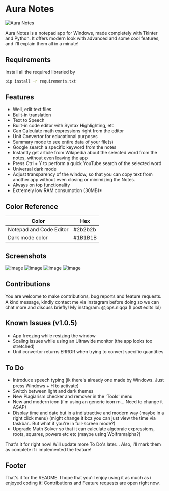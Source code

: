 
# Aura Notes


![Aura Notes](https://user-images.githubusercontent.com/109947257/199300336-5a45998e-551a-4589-8ad2-bbc7a482f9fc.png)


Aura Notes is a notepad app for Windows, made completely with Tkinter and Python. It offers modern look with advanced and some cool features, and I'll explain them all in a minute!

## Requirements

Install all the required libraried by

```bash
pip install -r requirements.txt
```
## Features

- Well, edit text files
- Built-in translation
- Text to Speech
- Built-in code editor with Syntax Highlighting, etc
- Can Calculate math expressions right from the editor
- Unit Convertor for educational purposes
- Summary mode to see entire data of your file(s)
- Google search a specific keyword from the notes
- Instantly get article from Wikipedia about the selected word from the notes, without even leaving the app
- Press Ctrl + Y to perform a quick YouTube search of the selected word
- Universal dark mode
- Adjust transparency of the window, so that you can copy text from another app without even closing or minimizing the Notes.
- Always on top functionality
- Extremely low RAM consumption (30MB)*
## Color Reference

| Color             | Hex                                                                |
| ----------------- | ------------------------------------------------------------------ |
| Notepad and Code Editor |[](https://via.placeholder.com/10/0a192f?text=+) #2b2b2b |
| Dark mode color|[](https://via.placeholder.com/10/f8f8f8?text=+) #1B1B1B |

## Screenshots
![image](https://user-images.githubusercontent.com/109947257/199294443-1f0357f0-4faa-4e38-a959-0501b233553c.png)
![image](https://user-images.githubusercontent.com/109947257/199294881-f6f215e8-de9d-471d-91ed-fdfe2b608975.png)
![image](https://user-images.githubusercontent.com/109947257/199294946-812b5341-322e-4d1a-9158-4ec0dc30d711.png)
![image](https://user-images.githubusercontent.com/109947257/199295408-5b63edfc-a7b5-4a49-ab4e-c23b212efdc4.png)


## Contributions

You are welcome to make contributions, bug reports and feature requests. A kind message, kindly contact me via Instagram before doing so we can chat more and discuss briefly! My instagram: @jops.niqqa (I post edits lol)

## Known Issues (v1.0.5)

- App freezing while resizing the window
- Scaling issues while using an Ultrawide monitor (the app looks too stretched)
- Unit convertor returns ERROR when trying to convert specific quantities

## To Do 

- Introduce speech typing (ik there's already one made by Windows. Just press Windows + H to activate)
- Switch between light and dark themes
- New Plagiarism checker and remover in the 'Tools' menu
- New and modern icon (i'm using an generic icon rn... Need to change it ASAP)
- Display time and date but in a indistractive and modern way (maybe in a right click menu) (might change it bcz you can just view the time via taskbar.. But what if you're in full-screen mode?)
- Upgrade Math Solver so that it can calculate algebraic expressions, roots, squares, powers etc etc (maybe using Wolframalpha?)

That's it for right now! Will update more To Do's later... Also, i'll mark them as complete if i implemented the feature!

## Footer

That's it for the README. I hope that you'll enjoy using it as much as i enjoyed coding it! Contributions and Feature requests are open right now.
